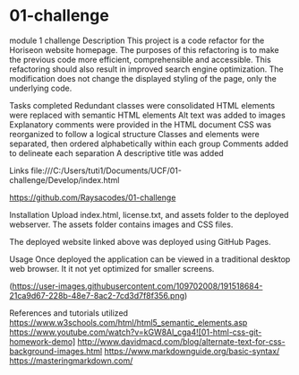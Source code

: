 # 01-challenge
module 1 challenge 
Description
This project is a code refactor for the Horiseon website homepage. The purposes of this refactoring is to make the previous code more efficient, comprehensible and accessible. This refactoring should also result in improved search engine optimization. The modification does not change the displayed styling of the page, only the underlying code.

Tasks completed
Redundant classes were consolidated
HTML elements were replaced with semantic HTML elements
Alt text was added to images
Explanatory comments were provided in the HTML document
CSS was reorganized to follow a logical structure
Classes and elements were separated, then ordered alphabetically within each group
Comments added to delineate each separation
A descriptive title was added

Links
file:///C:/Users/tuti1/Documents/UCF/01-challenge/Develop/index.html

https://github.com/Raysacodes/01-challenge

Installation
Upload index.html, license.txt, and assets folder to the deployed webserver. The assets folder contains images and CSS files.

The deployed website linked above was deployed using GitHub Pages.

Usage
Once deployed the application can be viewed in a traditional desktop web browser. It it not yet optimized for smaller screens.


(https://user-images.githubusercontent.com/109702008/191518684-21ca9d67-228b-48e7-8ac2-7cd3d7f8f356.png)

References and tutorials utilized
https://www.w3schools.com/html/html5_semantic_elements.asp
https://www.youtube.com/watch?v=kGW8Al_cga4![01-html-css-git-homework-demo]
http://www.davidmacd.com/blog/alternate-text-for-css-background-images.html
https://www.markdownguide.org/basic-syntax/
https://masteringmarkdown.com/
